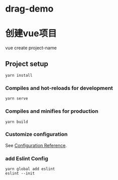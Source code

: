 # drag-demo

# 创建vue项目
vue create project-name
## Project setup
```
yarn install
```

### Compiles and hot-reloads for development
```
yarn serve
```

### Compiles and minifies for production
```
yarn build
```

### Customize configuration
See [Configuration Reference](https://cli.vuejs.org/config/).

### add Eslint Config
```
yarn global add eslint
eslint --init
```
